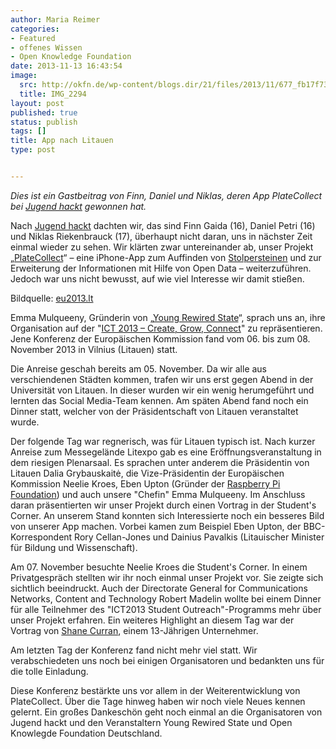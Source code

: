 ```yaml
---
author: Maria Reimer
categories:
- Featured
- offenes Wissen
- Open Knowledge Foundation
date: 2013-11-13 16:43:54
image:
  src: http://okfn.de/wp-content/blogs.dir/21/files/2013/11/677_fb17f7317a12e9128cff38d121059e86.jpg
  title: IMG_2294
layout: post
published: true
status: publish
tags: []
title: App nach Litauen
type: post


---
```


_Dies ist ein Gastbeitrag von Finn, Daniel und Niklas, deren App PlateCollect bei [Jugend hackt](http://jugendhackt.de) gewonnen hat._

Nach [Jugend hackt](http://jugendhackt.de/) dachten wir, das sind Finn Gaida (16), Daniel Petri (16) und Niklas Riekenbrauck (17), überhaupt nicht daran, uns in nächster Zeit einmal wieder zu sehen. Wir klärten zwar untereinander ab, unser Projekt „[PlateCollect](https://github.com/finngaida/PlateCollect)“ – eine iPhone-App zum Auffinden von [Stolpersteinen](http://de.wikipedia.org/wiki/Stolpersteine) und zur Erweiterung der Informationen mit Hilfe von Open Data – weiterzuführen. Jedoch war uns nicht bewusst, auf wie viel Interesse wir damit stießen. 

Bildquelle: [eu2013.lt](http://eu2013.lt)

Emma Mulqueeny, Gründerin von „[Young Rewired State](https://youngrewiredstate.org/)“, sprach uns an, ihre Organisation auf der "[ICT 2013 – Create, Grow, Connect](http://ec.europa.eu/digital-agenda/en/ict-2013)" zu repräsentieren. Jene Konferenz der Europäischen Kommission fand vom 06. bis zum 08. November 2013 in Vilnius (Litauen) statt.

Die Anreise geschah bereits am 05. November. Da wir alle aus verschiendenen Städten kommen, trafen wir uns erst gegen Abend in der Universität von Litauen. In dieser wurden wir ein wenig herumgeführt und lernten das Social Media-Team kennen. Am späten Abend fand noch ein Dinner statt, welcher von der Präsidentschaft von Litauen veranstaltet wurde. 

Der folgende Tag war regnerisch, was für Litauen typisch ist. Nach kurzer Anreise zum Messegelände Litexpo gab es eine Eröffnungsveranstaltung in dem riesigen Plenarsaal. Es sprachen unter anderem die Präsidentin von Litauen Dalia Grybauskaitė, die Vize-Präsidentin der Europäischen Kommission Neelie Kroes, Eben Upton (Gründer der [Raspberry Pi Foundation](http://www.raspberrypi.org/)) und auch unsere "Chefin" Emma Mulqueeny. Im Anschluss daran präsentierten wir unser Projekt durch einen Vortrag in der Student's Corner. An unserem Stand konnten sich Interessierte noch ein besseres Bild von unserer App machen. Vorbei kamen zum Beispiel Eben Upton, der BBC-Korrespondent Rory Cellan-Jones und Dainius Pavalkis (Litauischer Minister für Bildung und Wissenschaft).

Am 07. November besuchte Neelie Kroes die Student's Corner. In einem Privatgespräch stellten wir ihr noch einmal unser Projekt vor. Sie zeigte sich sichtlich beeindruckt. Auch der Directorate General for Communications Networks, Content and Technology Robert Madelin wollte bei einem Dinner für alle Teilnehmer des "ICT2013 Student Outreach"-Programms mehr über unser Projekt erfahren. Ein weiteres Highlight an diesem Tag war der Vortrag von [Shane Curran](http://www.allaboutbusiness.ie/denlive/junior/Libramatic), einem 13-Jährigen Unternehmer. 

Am letzten Tag der Konferenz fand nicht mehr viel statt. Wir verabschiedeten uns noch bei einigen Organisatoren und bedankten uns für die tolle Einladung.

Diese Konferenz bestärkte uns vor allem in der Weiterentwicklung von PlateCollect. Über die Tage hinweg haben wir noch viele Neues kennen gelernt. Ein großes Dankeschön geht noch einmal an die Organisatoren von Jugend hackt und den Veranstaltern Young Rewired State und Open Knowlegde Foundation Deutschland.